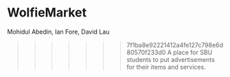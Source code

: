 # WolfieMarket

Mohidul Abedin, Ian Fore, David Lau

> > > > > > > 7f1ba8e92221412a4fe127c798e6d80570f233d0
> > > > > > > A place for SBU students to put advertisements for their items and services.

